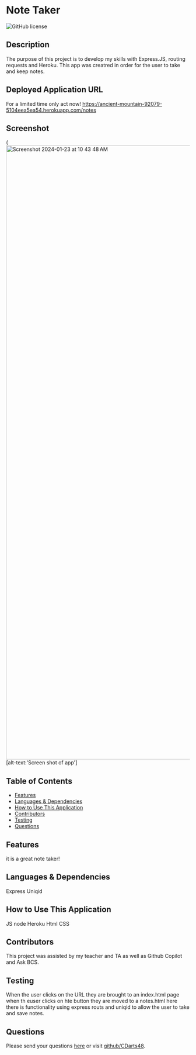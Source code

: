 # Note Taker

![GitHub license](https://img.shields.io/badge/license-Boost1.0-blue.svg)

## Description
The purpose of this project is to develop my skills with Express.JS, routing requests and Heroku. This app was creatred in order for the user to take and keep notes.

## Deployed Application URL
For a limited time only act now! https://ancient-mountain-92079-5104eea5ea54.herokuapp.com/notes

## Screenshot
(<img width="1680" alt="Screenshot 2024-01-23 at 10 43 48 AM" src="https://github.com/CDarts48/Note-Taker/assets/137344214/aa1f0fd5-d0ee-4525-94db-b0533618867f">
[alt-text:'Screen shot of app']


## Table of Contents
* [Features](#features)
* [Languages & Dependencies](#languages--dependencies)
* [How to Use This Application](#how-to-use-this-application)
* [Contributors](#contributors)
* [Testing](#testing)
* [Questions](#questions)

## Features
  it is a great note taker!
  
## Languages & Dependencies
  Express Uniqid
  
## How to Use This Application
  JS node Heroku Html CSS 

## Contributors
  This project was assisted by my teacher and TA as well as Github Copilot and Ask BCS. 
  
## Testing
  When the user clicks on the URL they are brought to an index.html page when th euser clicks on hte button they are moved to a notes.html here there is functionality using express routs and uniqid to allow the user to take and save notes.

## Questions
  Please send your questions [here](mailto:cdartswebdev?subject=[GitHub]%20Dev%20Connect) or visit [github/CDarts48](https://github.com/CDarts48).

